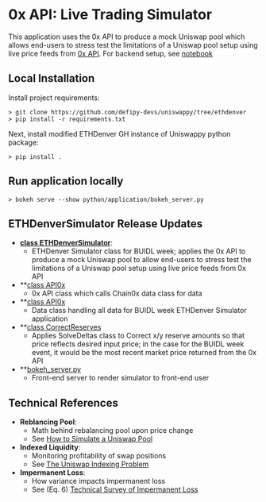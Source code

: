 # 0x API: Live Trading Simulator
This application uses the 0x API to produce a mock Uniswap pool which allows end-users to stress test
the limitations of a Uniswap pool setup using live price feeds from [0x API](https://0x.org). For backend setup, see [notebook](https://github.com/defipy-devs/uniswappy/blob/ethdenver/notebooks/research/ethdenver_simulator.ipynb) 

## Local Installation 

Install project requirements:
```
> git clone https://github.com/defipy-devs/uniswappy/tree/ethdenver
> pip install -r requirements.txt

```

Next, install modified ETHDenver GH instance of Uniswappy python package: 
```
> pip install .
```

## Run application locally  

```
> bokeh serve --show python/application/bokeh_server.py
```

## ETHDenverSimulator Release Updates
* **[class ETHDenverSimulator](https://github.com/defipy-devs/uniswappy/blob/ethdenver/python/prod/simulate/ETHDenverSimulator.py)**:
    * ETHDenver Simulator class for BUIDL week; applies the 0x API to produce a mock Uniswap pool to 
      allow end-users to stress test the limitations of a Uniswap pool setup using live price 
      feeds from 0x API
* **[class API0x](https://github.com/defipy-devs/uniswappy/blob/ethdenver/python/prod/utils/client/API0x.py)
    * 0x API class which calls Chain0x data class for data
* **[class API0x](https://github.com/defipy-devs/uniswappy/blob/ethdenver/python/prod/utils/data/Chain0x.py)
    * Data class handling all data for BUIDL week ETHDenver Simulator application
* **[class CorrectReserves](https://github.com/defipy-devs/uniswappy/blob/ethdenver/python/prod/simulate/CorrectReserves.py)
    * Applies SolveDeltas class to Correct x/y reserve amounts so that price reflects desired input price; 
      in the case for the BUIDL week event, it would be the most recent market price returned from 
      the 0x API 
* **[bokeh_server.py](https://github.com/defipy-devs/uniswappy/blob/ethdenver/python/application/bokeh_server.py) 
    * Front-end server to render simulator to front-end user
		

## Technical References 
 * **Reblancing Pool**: 
     * Math behind rebalancing pool upon price change
     * See [How to Simulate a Uniswap Pool](https://medium.com/@icmoore/simulating-a-liquidity-pool-for-decentralized-finance-6f357ec8564b)
  * **Indexed Liquidity**: 
      * Monitoring profitability of swap positions
      * See [The Uniswap Indexing Problem](https://medium.com/datadriveninvestor/the-uniswap-indexing-problem-8078b8b110fc)
   * **Impermanent Loss**: 
       * How variance impacts impermanent loss
       * See (Eq. 6) [Technical Survey of Impermanent Loss](https://github.com/icmoore/impermanent_loss/blob/main/article.pdf)
 
 
